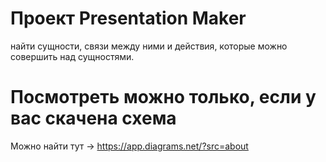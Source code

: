 # Проект Presentation Maker 
найти сущности, связи между ними и действия, 
которые можно совершить над сущностями. 
# Посмотреть можно только, если у вас скачена схема 
Можно найти тут -> https://app.diagrams.net/?src=about